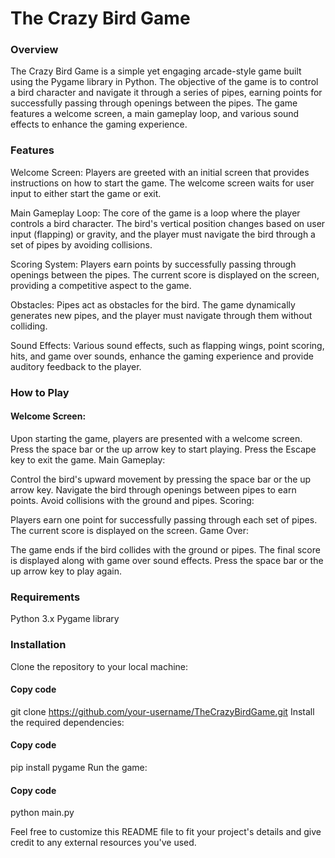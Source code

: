 # The Crazy Bird Game
### Overview
The Crazy Bird Game is a simple yet engaging arcade-style game built using the Pygame library in Python. The objective of the game is to control a bird character and navigate it through a series of pipes, earning points for successfully passing through openings between the pipes. The game features a welcome screen, a main gameplay loop, and various sound effects to enhance the gaming experience.

### Features
Welcome Screen: Players are greeted with an initial screen that provides instructions on how to start the game. The welcome screen waits for user input to either start the game or exit.

Main Gameplay Loop: The core of the game is a loop where the player controls a bird character. The bird's vertical position changes based on user input (flapping) or gravity, and the player must navigate the bird through a set of pipes by avoiding collisions.

Scoring System: Players earn points by successfully passing through openings between the pipes. The current score is displayed on the screen, providing a competitive aspect to the game.

Obstacles: Pipes act as obstacles for the bird. The game dynamically generates new pipes, and the player must navigate through them without colliding.

Sound Effects: Various sound effects, such as flapping wings, point scoring, hits, and game over sounds, enhance the gaming experience and provide auditory feedback to the player.

### How to Play
#### Welcome Screen:

Upon starting the game, players are presented with a welcome screen.
Press the space bar or the up arrow key to start playing.
Press the Escape key to exit the game.
Main Gameplay:

Control the bird's upward movement by pressing the space bar or the up arrow key.
Navigate the bird through openings between pipes to earn points.
Avoid collisions with the ground and pipes.
Scoring:

Players earn one point for successfully passing through each set of pipes.
The current score is displayed on the screen.
Game Over:

The game ends if the bird collides with the ground or pipes.
The final score is displayed along with game over sound effects.
Press the space bar or the up arrow key to play again.


### Requirements
Python 3.x
Pygame library
### Installation
Clone the repository to your local machine:


#### Copy code
git clone https://github.com/your-username/TheCrazyBirdGame.git
Install the required dependencies:


#### Copy code
pip install pygame
Run the game:

#### Copy code
python main.py

Feel free to customize this README file to fit your project's details and give credit to any external resources you've used.
